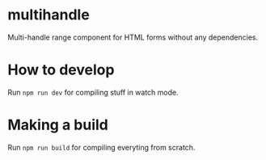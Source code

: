 # multihandle

Multi-handle range component for HTML forms without any dependencies.

# How to develop

Run `npm run dev` for compiling stuff in watch mode.

# Making a build

Run `npm run build` for compiling everyting from scratch.
